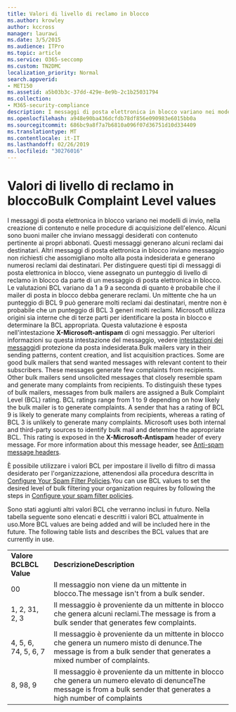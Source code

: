 ```yaml
---
title: Valori di livello di reclamo in blocco
ms.author: krowley
author: kccross
manager: laurawi
ms.date: 3/5/2015
ms.audience: ITPro
ms.topic: article
ms.service: O365-seccomp
ms.custom: TN2DMC
localization_priority: Normal
search.appverid:
- MET150
ms.assetid: a5b03b3c-37dd-429e-8e9b-2c1b25031794
ms.collection:
- M365-security-compliance
description: I messaggi di posta elettronica in blocco variano nei modelli di invio, nella creazione di contenuto e nelle procedure di acquisizione dell'elenco. Alcuni sono buoni mailer che inviano messaggi desiderati con contenuto pertinente ai propri abbonati. Questi messaggi generano alcuni reclami dai destinatari. Altri messaggi di posta elettronica in blocco inviano messaggio non richiesti che assomigliano molto alla posta indesiderata e generano numerosi reclami dai destinatari. Per distinguere questi tipi di messaggi di posta elettronica in blocco, viene assegnato un punteggio di livello di reclamo in blocco da parte di un messaggio di posta elettronica in blocco. Le valutazioni BCL variano da 1 a 9 a seconda di quanto è probabile che il mailer di posta in blocco debba generare reclami. Un mittente che ha un punteggio di BCL 9 può generare molti reclami dai destinatari, mentre non è probabile che un punteggio di BCL 3 generi molti reclami. Microsoft utilizza origini sia interne che di terze parti per identificare la posta in blocco e determinare la BCL appropriata. Questa valutazione è esposta nell'intestazione X-Microsoft-antispam di ogni messaggio. Per ulteriori informazioni su questa intestazione del messaggio, vedere intestazioni dei messaggi di protezione da posta indesiderata.
ms.openlocfilehash: a948e90ba436dcfdb78df856e090983e6015bb0a
ms.sourcegitcommit: 686bc9a8f7a7b6810a096f07d36751d10d334409
ms.translationtype: MT
ms.contentlocale: it-IT
ms.lasthandoff: 02/26/2019
ms.locfileid: "30276016"
---
```

# <a name="bulk-complaint-level-values"></a><span data-ttu-id="b3467-112">Valori di livello di reclamo in blocco</span><span class="sxs-lookup"><span data-stu-id="b3467-112">Bulk Complaint Level values</span></span>

<span data-ttu-id="b3467-p102">I messaggi di posta elettronica in blocco variano nei modelli di invio, nella creazione di contenuto e nelle procedure di acquisizione dell'elenco. Alcuni sono buoni mailer che inviano messaggi desiderati con contenuto pertinente ai propri abbonati. Questi messaggi generano alcuni reclami dai destinatari. Altri messaggi di posta elettronica in blocco inviano messaggio non richiesti che assomigliano molto alla posta indesiderata e generano numerosi reclami dai destinatari. Per distinguere questi tipi di messaggi di posta elettronica in blocco, viene assegnato un punteggio di livello di reclamo in blocco da parte di un messaggio di posta elettronica in blocco. Le valutazioni BCL variano da 1 a 9 a seconda di quanto è probabile che il mailer di posta in blocco debba generare reclami. Un mittente che ha un punteggio di BCL 9 può generare molti reclami dai destinatari, mentre non è probabile che un punteggio di BCL 3 generi molti reclami. Microsoft utilizza origini sia interne che di terze parti per identificare la posta in blocco e determinare la BCL appropriata. Questa valutazione è esposta nell'intestazione **X-Microsoft-antispam** di ogni messaggio. Per ulteriori informazioni su questa intestazione del messaggio, vedere [intestazioni dei messaggi](anti-spam-message-headers.md)di protezione da posta indesiderata.</span><span class="sxs-lookup"><span data-stu-id="b3467-p102">Bulk mailers vary in their sending patterns, content creation, and list acquisition practices. Some are good bulk mailers that send wanted messages with relevant content to their subscribers. These messages generate few complaints from recipients. Other bulk mailers send unsolicited messages that closely resemble spam and generate many complaints from recipients. To distinguish these types of bulk mailers, messages from bulk mailers are assigned a Bulk Complaint Level (BCL) rating. BCL ratings range from 1 to 9 depending on how likely the bulk mailer is to generate complaints. A sender that has a rating of BCL 9 is likely to generate many complaints from recipients, whereas a rating of BCL 3 is unlikely to generate many complaints. Microsoft uses both internal and third-party sources to identify bulk mail and determine the appropriate BCL. This rating is exposed in the **X-Microsoft-Antispam** header of every message. For more information about this message header, see [Anti-spam message headers](anti-spam-message-headers.md).</span></span> 
  
<span data-ttu-id="b3467-123">È possibile utilizzare i valori BCL per impostare il livello di filtro di massa desiderato per l'organizzazione, attenendosi alla procedura descritta in [Configure Your Spam Filter Policies](configure-your-spam-filter-policies.md).</span><span class="sxs-lookup"><span data-stu-id="b3467-123">You can use BCL values to set the desired level of bulk filtering your organization requires by following the steps in [Configure your spam filter policies](configure-your-spam-filter-policies.md).</span></span>
  
<span data-ttu-id="b3467-p103">Sono stati aggiunti altri valori BCL che verranno inclusi in futuro. Nella tabella seguente sono elencati e descritti i valori BCL attualmente in uso.</span><span class="sxs-lookup"><span data-stu-id="b3467-p103">More BCL values are being added and will be included here in the future. The following table lists and describes the BCL values that are currently in use.</span></span>
  
|||
|:-----|:-----|
|<span data-ttu-id="b3467-126">**Valore BCL**</span><span class="sxs-lookup"><span data-stu-id="b3467-126">**BCL Value**</span></span> <br/> |<span data-ttu-id="b3467-127">**Descrizione**</span><span class="sxs-lookup"><span data-stu-id="b3467-127">**Description**</span></span> <br/> |
|<span data-ttu-id="b3467-128">0</span><span class="sxs-lookup"><span data-stu-id="b3467-128">0</span></span>  <br/> |<span data-ttu-id="b3467-129">Il messaggio non viene da un mittente in blocco.</span><span class="sxs-lookup"><span data-stu-id="b3467-129">The message isn't from a bulk sender.</span></span>  <br/> |
|<span data-ttu-id="b3467-130">1, 2, 3</span><span class="sxs-lookup"><span data-stu-id="b3467-130">1, 2, 3</span></span>  <br/> |<span data-ttu-id="b3467-131">Il messaggio è proveniente da un mittente in blocco che genera alcuni reclami.</span><span class="sxs-lookup"><span data-stu-id="b3467-131">The message is from a bulk sender that generates few complaints.</span></span>  <br/> |
|<span data-ttu-id="b3467-132">4, 5, 6, 7</span><span class="sxs-lookup"><span data-stu-id="b3467-132">4, 5, 6, 7</span></span>  <br/> |<span data-ttu-id="b3467-133">Il messaggio è proveniente da un mittente in blocco che genera un numero misto di denunce.</span><span class="sxs-lookup"><span data-stu-id="b3467-133">The message is from a bulk sender that generates a mixed number of complaints.</span></span>  <br/> |
|<span data-ttu-id="b3467-134">8, 9</span><span class="sxs-lookup"><span data-stu-id="b3467-134">8, 9</span></span>  <br/> |<span data-ttu-id="b3467-135">Il messaggio è proveniente da un mittente in blocco che genera un numero elevato di denunce</span><span class="sxs-lookup"><span data-stu-id="b3467-135">The message is from a bulk sender that generates a high number of complaints</span></span>  <br/> |
   

